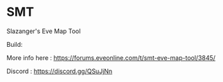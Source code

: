 # SMT
Slazanger's Eve Map Tool

Build: [](https://github.com/rafaga/SMT/workflows/.NET/badge.svg)

More info here : https://forums.eveonline.com/t/smt-eve-map-tool/3845/

Discord :  https://discord.gg/QSuJjNn
